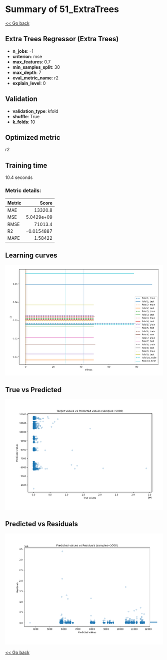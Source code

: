# Summary of 51_ExtraTrees

[<< Go back](../README.md)


## Extra Trees Regressor (Extra Trees)
- **n_jobs**: -1
- **criterion**: mse
- **max_features**: 0.7
- **min_samples_split**: 30
- **max_depth**: 7
- **eval_metric_name**: r2
- **explain_level**: 0

## Validation
 - **validation_type**: kfold
 - **shuffle**: True
 - **k_folds**: 10

## Optimized metric
r2

## Training time

10.4 seconds

### Metric details:
| Metric   |          Score |
|:---------|---------------:|
| MAE      | 13320.8        |
| MSE      |     5.0429e+09 |
| RMSE     | 71013.4        |
| R2       |    -0.0154887  |
| MAPE     |     1.58422    |



## Learning curves
![Learning curves](learning_curves.png)
## True vs Predicted

![True vs Predicted](true_vs_predicted.png)


## Predicted vs Residuals

![Predicted vs Residuals](predicted_vs_residuals.png)



[<< Go back](../README.md)
